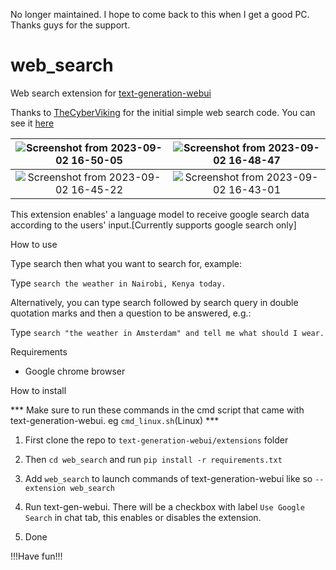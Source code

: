 No longer maintained. I hope to come back to this when I get a good PC. Thanks guys for the support.

# web_search
 Web search extension for [text-generation-webui](https://github.com/oobabooga/text-generation-webui)

 Thanks to [TheCyberViking](https://github.com/TheCyberViking) for the initial simple web search code. You can see it [here](https://github.com/oobabooga/text-generation-webui/discussions/932)

 | ![Screenshot from 2023-09-02 16-50-05](https://github.com/simbake/web_search/assets/6049383/513d9b46-5354-4970-a09c-4fbfd4bc61e4) | ![Screenshot from 2023-09-02 16-48-47](https://github.com/simbake/web_search/assets/6049383/f26caad6-d89e-43c8-b7e6-a6b35806c491) |
 |:---:|:---:|
| ![Screenshot from 2023-09-02 16-45-22](https://github.com/simbake/web_search/assets/6049383/36c52e5a-4146-444e-b254-ed7c48a0e946) |![Screenshot from 2023-09-02 16-43-01](https://github.com/simbake/web_search/assets/6049383/d09fa1f0-a1b1-4f45-adb3-9c9b1c517246) |


 This extension enables' a language model to receive google search data according to the users' input.[Currently supports google search only]


 How to use

 Type search then what you want to search for, example:

 Type ```search the weather in Nairobi, Kenya today.```

  Alternatively, you can type search followed by search query in double quotation marks and then a question to be answered, e.g.:

 Type ```search "the weather in Amsterdam" and tell me what should I wear.```

 Requirements

 - Google chrome browser

 How to install

*** Make sure to run these commands in the cmd script that came with text-generation-webui. eg ```cmd_linux.sh```(Linux) ***

1. First clone the repo to ```text-generation-webui/extensions``` folder

2. Then ```cd web_search``` and run ```pip install -r requirements.txt```

3. Add ```web_search``` to launch commands of text-generation-webui
   like so ```--extension web_search```

4. Run text-gen-webui. There will be a checkbox with label ```Use Google Search``` in chat tab, this enables or disables the extension.

5. Done

!!!Have fun!!!

